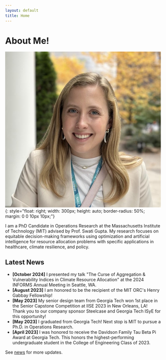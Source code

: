 ```yaml
---
layout: default
title: Home
---
```


# About Me!

![My Headshot](assets/images/headshot.jpg){: style="float: right; width: 300px; height: auto; border-radius: 50%; margin: 0 0 10px 10px;"}

I am a PhD Candidate in Operations Research at the Massachusetts Institute of Technology (MIT) advised by Prof. Swati Gupta. My research focuses on equitable decision-making frameworks using optimization and artificial intelligence for resource allocation problems with specific applications in healthcare, climate resilience, and policy. 

## Latest News
- **[October 2024]** I presented my talk "The Curse of Aggregation & Vulnerability Indices in Climate Resource Allocation" at the 2024 INFORMS Annual Meeting in Seattle, WA.
- **[August 2023]** I am honored to be the recipient of the MIT ORC's Henry Gabbay Fellowship!
- **[May 2023]** My senior design team from Georgia Tech won 1st place in the Senior Capstone Competition at IISE 2023 in New Orleans, LA! Thank you to our company sponsor Steelcase and Georgia Tech ISyE for this opportunity!
- **[May 2023]** I graduated from Georgia Tech! Next stop is MIT to pursue a Ph.D. in Operations Research.
- **[April 2023]** I was honored to receive the Davidson Family Tau Beta Pi Award at Georgia Tech. This honors the highest-performing undergraduate student in the College of Engineering Class of 2023.

See [news](news.md) for more updates.


